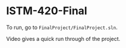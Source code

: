 # ISTM-420-Final

To run, go to ```FinalProject/FinalProject.sln```.

Video gives a quick run through of the project.
